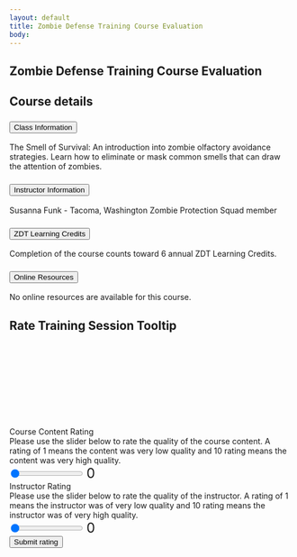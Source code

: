 ```yaml
---
layout: default
title: Zombie Defense Training Course Evaluation
body:
---
```


<style>
  output {
    font-size: 1.5rem;
    margin-top: 0.5rem; 
  }
</style>

<main id="main-content">
  <div class="bg-base-lightest">
    <section class="grid-container usa-section">
      <div class="grid-row flex-justify-center">
        <div class="grid-col-12 tablet:grid-col-12 desktop:grid-col-12">
          <div class="
                bg-white
                padding-y-3 padding-x-5
                border border-base-lighter
              ">
            <h1 class="">Zombie Defense Training Course Evaluation</h1>
              <form method="get" action="{{ '/success' | url }}">
              <h2 class="margin-top-5">Course details</h2>
                <div class="usa-accordion usa-accordion--bordered margin-bottom-5">
                  <h3 class="usa-accordion__heading">
                    <button
                      type="button"
                      class="usa-accordion__button"
                      aria-expanded="true"
                      aria-controls="b-a1"
                    >
                      Class Information
                    </button>
                  </h3>
                  <div id="b-a1" class="usa-accordion__content usa-prose">
                    <p>
                      The Smell of Survival: An introduction into zombie olfactory avoidance strategies. Learn how to eliminate or mask common smells that can draw the attention of zombies.
                    </p>
                  </div>
                  <h3 class="usa-accordion__heading">
                    <button
                      type="button"
                      class="usa-accordion__button"
                      aria-expanded="false"
                      aria-controls="b-a2"
                    >
                      Instructor Information
                    </button>
                  </h3>
                  <div id="b-a2" class="usa-accordion__content usa-prose">
                    <p>
                      Susanna Funk - Tacoma, Washington Zombie Protection Squad member
                    </p>
                  </div>
                  <h3 class="usa-accordion__heading">
                    <button
                      type="button"
                      class="usa-accordion__button"
                      aria-expanded="false"
                      aria-controls="b-a3"
                    >
                      ZDT Learning Credits
                    </button>
                  </h3>
                  <div id="b-a3" class="usa-accordion__content usa-prose">
                    <p>
                      Completion of the course counts toward 6 annual ZDT Learning Credits.
                    </p>
                  </div>
                  <h3 class="usa-accordion__heading">
                    <button
                      type="button"
                      class="usa-accordion__button"
                      aria-expanded="false"
                      aria-controls="b-a4"
                    >
                      Online Resources
                    </button>
                  </h3>
                  <div id="b-a4" class="usa-accordion__content usa-prose">
                    <p>
                      No online resources are available for this course.
                    </p>
                  </div>
                </div>
                <h2 class="margin-bottom-0 display-flex"><span class="margin-right-1">Rate Training Session</span>
                  <a class="usa-tooltip" data-position="top" title="Your ratings are anonymous and will not impact your pass or fail status for the course.">
                    <span class="usa-sr-only">Tooltip</span>
                    <svg class="usa-icon top-2px" aria-hidden="true" focusable="false" role="img"><use xlink:href="{{ '/assets/img/sprite.svg#help' | url }}"></use></svg>
                  </a>
                </h2>
                <label class="usa-label" for="course-range">Course Content Rating</label>
                <div class="usa-hint" id="courseHint">Please use the slider below to rate the quality of the course content.
                    A rating of 1 means the content was very low quality and 10 rating  means the content was very high quality.
                </div>
                <div class="display-flex flex-align-center">
                  <input
                    id="course-range"
                    class="usa-range margin-right-2"
                    type="range"
                    min="0"
                    max="10"
                    step="1"
                    value="0"
                    aria-valuemin="0"
                    aria-valuemax="10"
                    aria-valuenow="0"
                    aria-describedby="courseHint"
                    role="slider"
                    oninput="this.nextElementSibling.value = this.value"
                  />
                  <output role="region" aria-live="polite">0</output>
                </div>
                <label class="usa-label" for="instructor-range">Instructor Rating</label>
                <div class="usa-hint" id="instHint">Please use the slider below to rate the quality of the instructor.
                    A rating of 1 means the instructor was of very low quality and 10 rating means the instructor was of very high quality.
                </div>
                <div class="display-flex flex-align-center">
                  <input
                    id="instructor-range"
                    class="usa-range margin-right-2"
                    type="range"
                    min="0"
                    max="10"
                    step="1"
                    value="0"
                    aria-valuemin="0"
                    aria-valuemax="10"
                    aria-valuenow="0"
                    aria-describedby="instHint"
                    role="slider"
                    oninput="this.nextElementSibling.value = this.value"
                  />
                  <output role="region" aria-live="polite">0</output>
                </div>
              <button class="usa-button margin-y-4" id="save-info">Submit rating</a>
            </form>
          </div>
        </div>
      </div>
    </section>
  </div>
</main>

<script type="application/javascript">
  const submitButton = document.getElementById("save-info");
  submitButton.addEventListener("click", saveInfo);

  function saveInfo() {
    // Get the form data
    const courseRange = document.getElementById('course-range').value;
    const instructorRange = document.getElementById('instructor-range').value;

    // Save the form data to local storage
    localStorage.setItem("courseRange", courseRange);
    localStorage.setItem("instructorRange", instructorRange);
}
</script>
